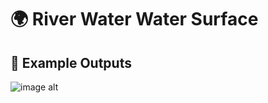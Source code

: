 # 🌍 River Water Water Surface 

## 📸 Example Outputs

![image alt](https://github.com/SaeidDaliriSusefi/AirTemperature-Trend-Monitoring/blob/188a5da75f1135381b59a86a70e7ed40fb97b0a8/Images/Yearly%20Average%20Air%20Temperature%20Italy.gif)
